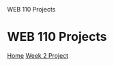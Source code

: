 <!DOCTYPE html>
<html lang="en">
  <head>
    WEB 110 Projects
    <meta charset="UTF-8">
  </head>
  <body>
    <h1>WEB 110 Projects</h1>
    <nav>
      <a href="index.md">Home</a>
      <a href="Week2Project/home.html">Week 2 Project</a>
    </nav>
  </body>
</html>
